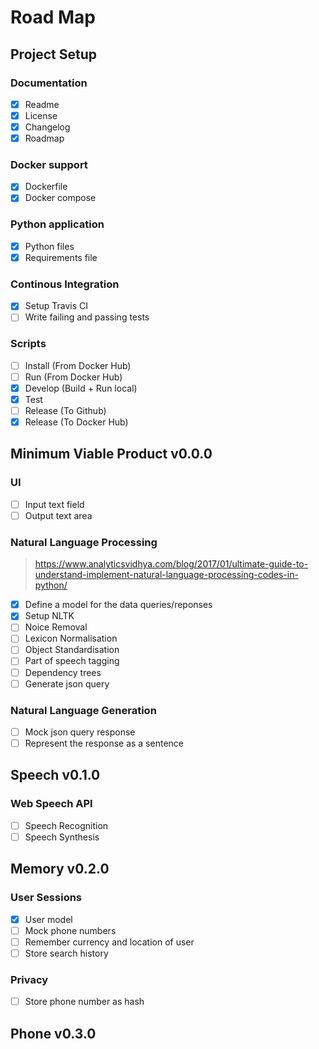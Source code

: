 # Road Map

## Project Setup

### Documentation
- [x] Readme
- [x] License
- [x] Changelog
- [x] Roadmap

### Docker support
- [x] Dockerfile
- [x] Docker compose

### Python application
- [x] Python files
- [x] Requirements file

### Continous Integration
- [x] Setup Travis CI
- [ ] Write failing and passing tests

### Scripts
- [ ] Install (From Docker Hub)
- [ ] Run (From Docker Hub)
- [x] Develop (Build + Run local)
- [x] Test
- [ ] Release (To Github)
- [x] Release (To Docker Hub)

## Minimum Viable Product v0.0.0

### UI
- [ ] Input text field
- [ ] Output text area

### Natural Language Processing
> https://www.analyticsvidhya.com/blog/2017/01/ultimate-guide-to-understand-implement-natural-language-processing-codes-in-python/
- [x] Define a model for the data queries/reponses
- [x] Setup NLTK
- [ ] Noice Removal
- [ ] Lexicon Normalisation
- [ ] Object Standardisation
- [ ] Part of speech tagging
- [ ] Dependency trees
- [ ] Generate json query

### Natural Language Generation
- [ ] Mock json query response
- [ ] Represent the response as a sentence

## Speech v0.1.0

### Web Speech API
- [ ] Speech Recognition
- [ ] Speech Synthesis

## Memory v0.2.0

### User Sessions
- [x] User model
- [ ] Mock phone numbers
- [ ] Remember currency and location of user 
- [ ] Store search history

### Privacy
- [ ] Store phone number as hash

## Phone v0.3.0 



